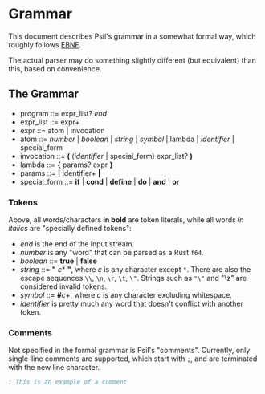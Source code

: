# Grammar
This document describes Psil's grammar in a somewhat formal way, which roughly follows [EBNF](https://en.wikipedia.org/wiki/Extended_Backus-Naur_form).

The actual parser may do something slightly different (but equivalent) than this, based on convenience.

## The Grammar
* program ::= expr_list? _end_
* expr_list ::= expr+
* expr ::= atom | invocation
* atom ::= _number_ | _boolean_ | _string_ | _symbol_ | lambda | _identifier_ | special_form
* invocation ::= **(** (_identifier_ | special_form) expr_list? **)**
* lambda ::= **{** params? expr **}**
* params ::= **|** identifier+ **|**
* special_form ::= **if** | **cond** | **define** | **do** | **and** | **or**

### Tokens
Above, all words/characters **in bold** are token literals, while all words _in italics_ are "specially defined tokens":
* _end_ is the end of the input stream.
* _number_ is any "word" that can be parsed as a Rust `f64`.
* _boolean_ ::= **true** | **false**
* _string_ ::= **"** _c_* **"**, where _c_ is any character except `"`. There are also the escape sequences `\\`, `\n`, `\r`, `\t`, `\"`. Strings such as `"\"` and "\z" are considered invalid tokens.
* _symbol_ ::= **#**_c_+, where _c_ is any character excluding whitespace.
* _identifier_ is pretty much any word that doesn't conflict with another token.

### Comments
Not specified in the formal grammar is Psil's "comments". Currently, only single-line comments are supported, which start with `;`, and are terminated with the new line character.
```lisp
; This is an example of a comment
```
